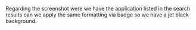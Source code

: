 Regarding the screenshot were we have the application listed in the search results can we apply the same formatting via badge so we have a jet black background.